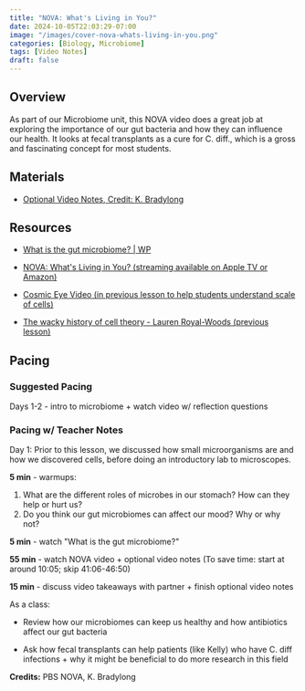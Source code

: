 ```yaml
---
title: "NOVA: What's Living in You?"
date: 2024-10-05T22:03:29-07:00
image: "/images/cover-nova-whats-living-in-you.png"
categories: [Biology, Microbiome]
tags: [Video Notes]
draft: false
---
```


## Overview

As part of our Microbiome unit, this NOVA video does a great job at exploring the importance of our gut bacteria and how they can influence our health. It looks at fecal transplants as a cure for C. diff., which is a gross and fascinating concept for most students.

## Materials

- [Optional Video Notes, Credit: K. Bradylong](https://bradylong.weebly.com/uploads/2/6/6/7/26671985/video_guide_nova_wonderswhatslivinginyou.pdf)

## Resources

- [What is the gut microbiome? | WP](https://youtu.be/d-Ln9NNj2KY?feature=shared)

- [NOVA: What's Living in You? (streaming available on Apple TV or Amazon)](https://www.pbs.org/video/whats-living-you-preview-yrf9sr/)

- [Cosmic Eye Video (in previous lesson to help students understand scale of cells)](https://youtu.be/8Are9dDbW24?feature=shared)

- [The wacky history of cell theory - Lauren Royal-Woods (previous lesson)](https://youtu.be/4OpBylwH9DU?feature=shared)

## Pacing

### Suggested Pacing

Days 1-2 - intro to microbiome + watch video w/ reflection questions

### Pacing w/ Teacher Notes

Day 1: Prior to this lesson, we discussed how small microorganisms are and how we discovered cells, before doing an introductory lab to microscopes.

**5 min** - warmups:

1. What are the different roles of microbes in our stomach? How can they help or hurt us?
2. Do you think our gut microbiomes can affect our mood? Why or why not?

**5 min** - watch "What is the gut microbiome?"

**55 min** - watch NOVA video + optional video notes (To save time: start at around 10:05; skip 41:06-46:50)

**15 min** - discuss video takeaways with partner + finish optional video notes

As a class:

- Review how our microbiomes can keep us healthy and how antibiotics affect our gut bacteria

- Ask how fecal transplants can help patients (like Kelly) who have C. diff infections + why it might be beneficial to do more research in this field

**Credits:** PBS NOVA, K. Bradylong
